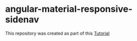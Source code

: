 # angular-material-responsive-sidenav
This repository was created as part of this [Tutorial](https://dev.to/davidihl/how-to-create-a-responsive-sidebar-and-mini-navigation-with-material-angular-o5l)
